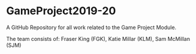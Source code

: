 # GameProject2019-20
A GitHub Repository for all work related to the Game Project Module.

The team consists of: Fraser King (FGK), Katie Millar (KLM), Sam McMillan (SJM)
